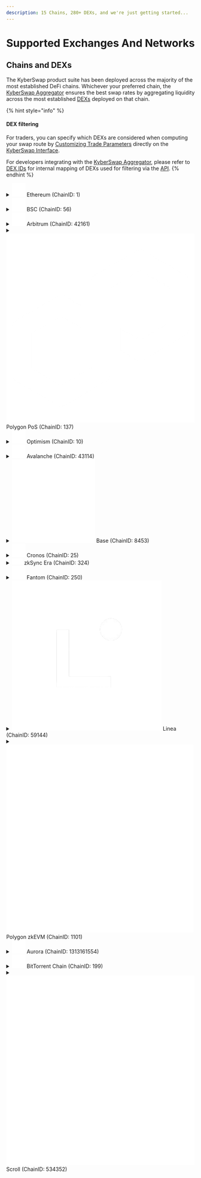 ```yaml
---
description: 15 Chains, 280+ DEXs, and we're just getting started...
---
```


# Supported Exchanges And Networks

## Chains and DEXs

The KyberSwap product suite has been deployed across the majority of the most established DeFi chains. Whichever your preferred chain, the [KyberSwap Aggregator](../kyberswap-solutions/kyberswap-aggregator/) ensures the best swap rates by aggregating liquidity across the most established [DEXs](foundational-topics/decentralized-finance/decentralised-exchange-dex.md) deployed on that chain.

{% hint style="info" %}
#### DEX filtering

For traders, you can specify which DEXs are considered when computing your swap route by [Customizing Trade Parameters](broken-reference) directly on the [KyberSwap Interface](../kyberswap-solutions/kyberswap-interface/).

For developers integrating with the [KyberSwap Aggregator](../kyberswap-solutions/kyberswap-aggregator/), please refer to [DEX IDs](../kyberswap-solutions/kyberswap-aggregator/dex-ids.md) for internal mapping of DEXs used for filtering via the [API](../kyberswap-solutions/kyberswap-aggregator/aggregator-api-specification/).
{% endhint %}

<details>

<summary><img src="../.gitbook/assets/Ethereum_Chain_Negative (1).png" alt="" data-size="line">   Ethereum (ChainID: 1)</summary>

Decentralized Exchanges:

* [KyberSwap Classic](https://kyberswap.com/)
* [KyberSwap Elastic](https://kyberswap.com/)
* [KyberSwap Limit Order](https://kyberswap.com/)
* [KyberSwap Limit Order V2](https://kyberswap.com/)
* [KyberSwap Professional Market Maker](https://kyberswap.com/)
* [Balancer Weighted](https://app.balancer.fi/#/)
* [Balancer Composable](https://app.balancer.fi/#/)&#x20;
* [Curve (3pool, aave, saave, hbtc, ren, sbtc, eurs, link)](https://curve.fi/#/ethereum/swap)
* [DefiSwap](https://defiswap.io/en/swap)
* [DODO (v2)](https://app.dodoex.io/)
* [Fraxswap](https://app.frax.finance/swap/main)
* [Lido stETH](https://stake.lido.fi/)
* [Lido wstETH](https://stake.lido.fi/)
* [Maker PSM](https://mips.makerdao.com/mips/details/MIP29)
* [Maverick](https://app.mav.xyz/)
* [PancakeSwap V2](https://pancakeswap.finance/swap)
* [PancakeSwap V3](https://pancakeswap.finance/swap)
* [POL](https://polygon.technology/blog/polygon-2-0-milestone-pol-contracts-are-live-on-ethereum-mainnet)
* [Saddle](https://saddle.exchange/#/)
* [ShibaSwap](https://shibaswap.com/#/)
* [SmarDex](https://smardex.io/swap)
* [SushiSwap](https://www.sushi.com/swap)
* [SushiSwap V3](https://www.sushi.com/swap)
* [Synapse](https://synapseprotocol.com/)
* [TraderJoe V21](https://traderjoexyz.com/)
* [Uniswap (v2)](https://app.uniswap.org/#/swap)
* [Uniswap (v3)](https://app.uniswap.org/#/swap)
* [Verse](https://verse.bitcoin.com/)
* [Wombat](https://app.wombat.exchange/swap)

</details>

<details>

<summary><img src="../.gitbook/assets/BSC_Chain_Negative.png" alt="" data-size="line">   BSC (ChainID: 56)</summary>

Decentralized Exchanges:

* [KyberSwap Classic](https://kyberswap.com/)
* [KyberSwap Elastic](https://kyberswap.com/)
* [KyberSwap Limit Order](https://kyberswap.com/)
* [KyberSwap Limit Order V2](https://kyberswap.com/)
* [ApeSwap](https://apeswap.finance/)
* [Biswap](https://biswap.org/)
* [Curve ](https://curve.fi/)
* [DODO (v2)](https://app.dodoex.io/)
* [Ellipsis ](https://ellipsis.finance/)
* [Firebird ](https://app.firebird.finance/swap)
* [Fraxswap](https://app.frax.finance/swap/main)
* [iZiSwap](https://izumi.finance/trade/swap)
* [JetSwap ](https://jetswap.finance/)
* [Maverick](https://app.mav.xyz/)
* [MDEX ](https://mdex.com/#/)
* [Nerve](https://nerve.fi/)&#x20;
* [Nomiswap](https://nomiswap.io/)
* [OneSwap ](https://www.oneswap.net/)
* [PancakeSwap V2](https://pancakeswap.finance/)
* [PancakeSwap V3](https://pancakeswap.finance/swap)
* [PancakeSwap Stable](https://pancakeswap.finance/)
* [PancakeSwap (legacy) ](https://pancakeswap.finance/)
* PantherSwap (!)
* [SmarDex](https://smardex.io/swap)
* [SushiSwap](https://www.sushi.com/swap)
* [SushiSwap V3](https://www.sushi.com/swap)
* [Synapse](https://synapseprotocol.com/)
* [Thena](https://www.thena.fi/swap)
* [Thena Fusion](https://www.thena.fi/swap)
* [TraderJoe V21](https://traderjoexyz.com/)
* [USDFI](https://usdfi.com/)
* [Uniswap V3](https://app.uniswap.org/#/swap)
* Wault (!)
* [Wombat](https://app.wombat.exchange/swap)
* [WOOFi V2](https://fi.woo.org/swap/)

</details>

<details>

<summary><img src="../.gitbook/assets/Arbitrum_Chain_Negative.png" alt="" data-size="line">   Arbitrum (ChainID: 42161)</summary>

Decentralized Exchanges:

* [KyberSwap Classic](https://kyberswap.com/)
* [KyberSwap Elastic](https://kyberswap.com/)
* [KyberSwap Limit Order](https://kyberswap.com/)
* [KyberSwap Limit Order V2](https://kyberswap.com/)
* [ArbiDEX](https://arbidex.fi/swap/)
* [ArbiDEX V3](https://arbidex.fi/swap/)
* [Arbswap](https://arbswap.io/)
* [Balancer Weighted](https://app.balancer.fi/#/)
* [Camelot](https://app.camelot.exchange/)
* [Camelot V3](https://app.camelot.exchange/)
* [Chronos](https://app.chronos.exchange/)
* [Chronos V3](https://app.chronos.exchange/?\_ga=2.47683175.1996768785.1691101109-2022647424.1691101109&\_gl=1\*126av9l\*\_ga\*MjAyMjY0NzQyNC4xNjkxMTAxMTA5\*\_ga\_ZZMYQC3ZN0\*MTY5MTEwMTEwOS4xLjEuMTY5MTEwMTExNi4wLjAuMA..\*\_ga\_12W2RDY62R\*MTY5MTEwMTEwOS4xLjEuMTY5MTEwMTExNi4wLjAuMA..)
* [Curve ](https://curve.fi/)
* [DODO V2](https://app.dodoex.io/)
* [Fraxswap](https://app.frax.finance/swap/main)
* [GMX ](https://app.gmx.io/#/trade)
* [Horiza](https://app.horiza.io/)
* [iZiSwap](https://izumi.finance/trade/swap)
* [MMF](https://mm.finance/swap)
* [MMF V3](https://mm.finance/swap)
* [PancakeSwap V3](https://pancakeswap.finance/swap)
* [Ramses](https://app.ramses.exchange/)
* [Ramses CL](https://app.ramses.exchange/swap)
* [Saddle ](https://saddle.exchange/#/)
* [SmarDex](https://smardex.io/swap)
* [Sparta Dex](https://app.spartadex.io/)
* [SushiSwap](https://www.sushi.com/swap)
* [SushiSwap V3](https://www.sushi.com/swap)
* [Swapr ](https://swapr.eth.link/#/swap?chainId=1)
* [Synapse ](https://synapseprotocol.com/)
* [TraderJoe V20](https://traderjoexyz.com/)
* [TraderJoe V21](https://traderjoexyz.com/)
* [Uniswap V3 ](https://app.uniswap.org/#/swap)
* [Wombat](https://app.wombat.exchange/swap)
* [WOOFi V2](https://fi.woo.org/swap/)
* [ZyberSwap V3](https://app.zyberswap.io/exchange/besttrade)

</details>

<details>

<summary><img src="../.gitbook/assets/Polygon_Chain_Negative.png" alt="" data-size="line">   Polygon PoS (ChainID: 137)</summary>

Decentralized Exchanges:

* [KyberSwap Classic](https://kyberswap.com/)
* [KyberSwap Elastic](https://kyberswap.com/)
* [KyberSwap Limit Order](https://kyberswap.com/)
* [KyberSwap Limit Order V2](https://kyberswap.com/)
* [ApeSwap](https://apeswap.finance/)
* [Balancer Weighted](https://app.balancer.fi/#/)
* [Balancer Composable](https://app.balancer.fi/#/)&#x20;
* [ComethSwap ](https://swap.cometh.io/#/swap)
* [Curve ](https://curve.fi/)
* [DFYN ](https://exchange.dfyn.network/#/swap)
* [DinoSwap ](https://dinoswap.exchange/)
* [DODO (v2)](https://app.dodoex.io/)
* [Dystopia ](https://www.dystopia.exchange/)
* [Firebird ](https://app.firebird.finance/swap)
* [Fraxswap](https://app.frax.finance/swap/main)
* [Gravity](https://gravityfinance.io/dashboard)&#x20;
* [Iron-stable](https://app.iron.finance/) (!)
* [iZiSwap](https://izumi.finance/trade/swap)
* [JetSwap ](https://jetswap.finance/)
* [MadMex](https://madmex.io/#/trade)
* [MantisSwap](https://app.mantissa.finance/#/swap)
* [MMF](https://mm.finance/swap)[ ](https://madmex.io/#/trade)
* [MetaVault ](https://app.metavault.trade/#/trade)
* [OneSwap ](https://www.oneswap.net/)
* [Pearl](https://www.pearl.exchange/swap)
* [Pearl V2](https://www.pearl.exchange/swap)
* [Polycat ](https://polycat.finance/)
* [PolyDex](https://www.polydex.fi/)&#x20;
* [QuickSwap](https://quickswap.exchange/#/)
* [Retro](https://retro.finance/swap)
* [Retro (v3)](https://retro.finance/swap)
* [SushiSwap](https://www.sushi.com/swap)
* [SushiSwap V3](https://www.sushi.com/swap)
* [Synapse ](https://synapseprotocol.com/)
* [Uniswap V3 ](https://app.uniswap.org/#/swap)
* Wault (!)
* [WOOFi V2](https://fi.woo.org/swap/)

</details>

<details>

<summary><img src="../.gitbook/assets/Optimism_Chain_Negative.png" alt="" data-size="line">   Optimism (ChainID: 10)</summary>

Decentralized Exchanges:

* [KyberSwap Classic](https://kyberswap.com/)
* [KyberSwap Elastic](https://kyberswap.com/)
* [KyberSwap Limit Order](https://kyberswap.com/)
* [KyberSwap Limit Order V2](https://kyberswap.com/)
* [Beethoven X ](https://beets.fi/)
* [Curve ](https://curve.fi/)
* [Fraxswap](https://app.frax.finance/swap/main)
* [FXDX](https://app.fxdx.exchange/trade)
* [iZiSwap](https://izumi.finance/trade/swap)
* [Synapse ](https://synapseprotocol.com/)
* [Synthetix ](https://staking.synthetix.io/)
* [SushiSwap V3](https://www.sushi.com/swap)
* [Uniswap (v3)](https://app.uniswap.org/#/swap)
* [Velodrome ](https://app.velodrome.finance/swap)
* [Velodrome V2](https://velodrome.finance/)
* [WOOFi V2](https://fi.woo.org/swap/)
* [ZipSwap](https://ipfs.zipswap.fi/#/swap)
* [ZyberSwap V3](https://app.zyberswap.io/exchange/besttrade)

</details>

<details>

<summary><img src="../.gitbook/assets/Avalanche_Chain_Negative.png" alt="" data-size="line">   Avalanche (ChainID: 43114)</summary>

Decentralized Exchanges:

* [KyberSwap Classic](https://kyberswap.com/)
* [KyberSwap Elastic](https://kyberswap.com/)
* [KyberSwap Limit Order](https://kyberswap.com/)
* [KyberSwap Limit Order V2](https://kyberswap.com/)
* Axial (!)
* [Balancer Weighted](https://app.balancer.fi/#/)
* [Balancer Composable](https://app.balancer.fi/#/)&#x20;
* [Curve ](https://curve.fi/)
* [DODO (v2)](https://app.dodoex.io/)
* [Fraxswap](https://app.frax.finance/swap/main)
* [GMX ](https://app.gmx.io/#/trade)
* [Iron-stable](https://app.iron.finance/) (!)
* [Lydia ](https://www.lydia.finance/)
* [Pangolin ](https://app.pangolin.exchange/#/dashboard)
* [Platypus ](https://app.platypus.finance/swap)
* [SushiSwap](https://www.sushi.com/swap)
* [SushiSwap V3](https://www.sushi.com/swap)
* [Synapse ](https://synapseprotocol.com/)
* [TraderJoe ](https://traderjoexyz.com/avalanche)
* [TraderJoe V20](https://traderjoexyz.com/)
* [TraderJoe V21](https://traderjoexyz.com/)
* [Uniswap (v3)](https://app.uniswap.org/#/swap)
* [WOOFi V2](https://fi.woo.org/swap/)
* [YetiSwap](https://exchange.yetiswap.app/#/swap)

</details>

<details>

<summary><img src="../.gitbook/assets/Base_Negative.svg" alt="" data-size="line">   Base (ChainID: 8453)</summary>

Decentralized Exchanges:

* [KyberSwap Elastic](https://kyberswap.com/)
* [KyberSwap Limit Order](https://kyberswap.com/)
* [KyberSwap Limit Order V2](https://kyberswap.com/)
* [Aerodrome](https://aerodrome.finance/swap)
* [Alien Base](https://app.alienbase.xyz/)
* [Alien Base Stableswap](https://app.alienbase.xyz/)
* [Balancer Weighted](https://app.balancer.fi/#/)
* [Balancer Composable](https://app.balancer.fi/#/)
* [Baldex](https://app.baldex.hair/swap)
* [BaseSwap](https://baseswap.fi/swap)
* [BaseSwap V3](https://baseswap.fi/swap)
* [BasoFinance](https://www.baso.finance/)
* [BMX](https://bmx.morphex.trade/)
* [BMX GMX-Liquidity Pool](https://bmx.morphex.trade/)
* [BVM](https://base.velocimeter.xyz/home)
* [Curve](https://curve.fi/)
* [DackieSwap V2](https://www.dackieswap.xyz/swap)
* [DackieSwap V3](https://www.dackieswap.xyz/swap)
* [Equalizer](https://base.equalizer.exchange/)
* [FXDX](https://app.fxdx.exchange/trade)
* [HorizonDEX](https://app.horizondex.io/swap)
* [iZiSwap](https://izumi.finance/trade/swap)
* [Kokonut Swap Crypto Pools](https://kokonutswap.finance/)
* [Kokonut Swap CPMM](https://kokonutswap.finance/)
* [Maverick](https://app.mav.xyz/)
* [MoonBase](https://www.moonbase.fi/swap)
* [PancakeSwap V2](https://pancakeswap.finance/swap)
* [PancakeSwap V3](https://pancakeswap.finance/swap)
* [RocketSwap V2](https://app.rocketswap.cc/exchange/swap)
* [SushiSwap](https://www.sushi.com/swap)
* [SushiSwap V3](https://www.sushi.com/swap)
* [SwapBased](https://swapbased.finance/#/swap)
* [SwapBased V3](https://swapbased.finance/#/swap)
* [SwapBased Perps](https://perps.swapbased.finance/trade)
* [Synapse](https://www.synapseprotocol.com/swap)
* [SynthSwap Perp](https://perps.synthswap.io/#/trade)
* [SynthSwap V2](https://app.horizondex.io/swap)
* [SynthSwap V3](https://app.horizondex.io/swap)
* [Uniswap V3](https://app.uniswap.org/#/swap)
* [WOOFi V2](https://fi.woo.org/swap/)

</details>

<details>

<summary><img src="../.gitbook/assets/Cronos_Chain_Negative.png" alt="" data-size="line">   Cronos (ChainID: 25)</summary>

Decentralized Exchanges:

* [KyberSwap Classic](https://kyberswap.com/)
* [KyberSwap Elastic](https://kyberswap.com/)
* [Crodex ](https://swap.crodex.app/#/swap)
* [CronaSwap ](https://app.cronaswap.org/swap)
* [EmpireDex ](https://app.empiredex.org/farm)
* [KryptoDex ](https://www.kryptodex.org/)
* [MMF ](https://cronosmm.finance/)
* [PhotonSwap ](https://photonswap.finance/#/swap)
* [VVS Finance](https://vvs.finance/)

</details>

<details>

<summary><img src="../.gitbook/assets/ZkSync_logo.png" alt="">   zkSync Era (ChainID: 324)</summary>

Decentralized Exchanges:

* [KyberSwap Classic](https://kyberswap.com/)
* [eZKalibur](https://dapp.ezkalibur.com/)
* [iZiSwap](https://izumi.finance/trade/swap)
* [Maverick](https://app.mav.xyz/)
* [Mute.Switch](https://app.mute.io/swap)
* [PancakeSwap V2](https://pancakeswap.finance/swap)
* [PancakeSwap V3](https://pancakeswap.finance/swap)
* [SpaceFi](https://swap-zksync.spacefi.io/#/swap)
* [SyncSwap](https://syncswap.xyz/)
* [Uniswap V3](https://app.uniswap.org/#/swap)
* [Wagmi](https://app.wagmi.com/#/trade/swap)
* [WOOFi V2](https://fi.woo.org/swap/)
* [Velocore](https://app.velocore.xyz/swap)
* [veSync](https://app.vesync.finance/swap)
* [zkSwap Finance](https://zkswap.finance/swap)

</details>

<details>

<summary><img src="../.gitbook/assets/Fantom_Chain_Negative.png" alt="" data-size="line">   Fantom (ChainID: 250)</summary>

Decentralized Exchanges:

* [KyberSwap Classic](https://kyberswap.com/)
* [KyberSwap Elastic](https://kyberswap.com/)
* [KyberSwap Limit Order](https://kyberswap.com/)
* [KyberSwap Limit Order V2](https://kyberswap.com/)
* [Beethoven X ](https://beets.fi/)
* [Curve](https://curve.fi/)
* [Fraxswap](https://app.frax.finance/swap/main)
* [FVM](https://www.fvm.exchange/swap)
* [JetSwap ](https://jetswap.finance/)
* [MorpheusSwap ](https://www.morpheusswap.app/)
* [PaintSwap ](https://paintswap.finance/)
* [Saddle ](https://saddle.exchange/#/)
* [SpiritSwap ](https://www.spiritswap.finance/home)
* [SpookySwap ](https://spooky.fi/#/)
* [SushiSwap](https://www.sushi.com/swap)
* [SushiSwap V3](https://www.sushi.com/swap)
* [Synapse](https://synapseprotocol.com/)
* [WOOFi V2](https://fi.woo.org/swap/)

</details>

<details>

<summary><img src="../.gitbook/assets/Linea.png" alt="" data-size="line">   Linea (ChainID: 59144)</summary>

Decentralized Exchanges:

* [KyberSwap Classic](https://kyberswap.com/)
* [KyberSwap Elastic](https://kyberswap.com/)
* [KyberSwap Limit Order](https://kyberswap.com/)
* [KyberSwap Limit Order V2](https://kyberswap.com/)
* [EchoDEX](https://www.echodex.io/swap)
* [EchoDEX V3](https://www.echodex.io/swap)
* [HorizonDEX](https://app.horizondex.io/swap)
* [iZiSwap](https://izumi.finance/trade/swap)
* [Lynex](https://app.lynex.fi/)
* [Lyve](https://www.lyvefi.xyz/swap)
* [MetaVault V2](https://app.metavault.trade/)
* [MetaVault V3](https://app.metavault.trade/)
* [PancakeSwap V2](https://pancakeswap.finance/)
* [PancakeSwap V3](https://pancakeswap.finance/)
* [SushiSwap V3](https://www.sushi.com/swap)
* [SyncSwap](https://syncswap.xyz/)
* [vooi](https://vooi.io/)
* [WOOFi V2](https://fi.woo.org/swap/)

</details>

<details>

<summary><img src="../.gitbook/assets/PolygonzkEVM_Chain_Negative.png" alt="" data-size="line">   Polygon zkEVM (ChainID: 1101)</summary>

Decentralized Exchanges:

* [KyberSwap Classic](https://kyberswap.com/)
* [KyberSwap Elastic](https://kyberswap.com/)
* [Balancer Weighted](https://app.balancer.fi/#/)
* [Balancer Composable](https://app.balancer.fi/#/)&#x20;
* [Doveswap V3](https://swap.dovish.finance/#/swap)
* [Kokonut Swap Crypto Pools](https://kokonutswap.finance/)
* [MantisSwap](https://app.mantissa.finance/#/swap)
* [PancakeSwap V2](https://pancakeswap.finance/)
* [PancakeSwap V3](https://pancakeswap.finance/swap)
* [QuickSwap V3](https://quickswap.exchange/#/)
* [SushiSwap V3](https://www.sushi.com/swap)
* [WOOFi V2](https://fi.woo.org/swap/)

</details>

<details>

<summary><img src="../.gitbook/assets/Aurora_Chain_Negative.png" alt="" data-size="line">   Aurora (ChainID: 1313161554)</summary>

Decentralized Exchanges:

* [KyberSwap Classic](https://kyberswap.com/)
* [DODO (v2)](https://app.dodoex.io/)
* [NearPad](https://pad.fi/dex/swap)
* [Trisolaris](https://www.trisolaris.io/#/swap)
* [WannaSwap](https://wannaswap.finance/farm)

</details>

<details>

<summary><img src="../.gitbook/assets/BitTorrentChain_Chain_Negative.png" alt="" data-size="line">   BitTorrent Chain (ChainID: 199)</summary>

Decentralized Exchanges:

* [KyberSwap Classic](https://kyberswap.com/)
* [KyberSwap Elastic](https://kyberswap.com/)

</details>

<details>

<summary><img src="../.gitbook/assets/Scroll_Negative.png" alt="" data-size="line">   Scroll (ChainID: 534352)</summary>

Decentralized Exchanges:

* [KyberSwap Classic](https://kyberswap.com/)
* [KyberSwap Elastic](https://kyberswap.com/)
* [iZiSwap](https://izumi.finance/trade/swap)
* [MetaVault V2](https://app.metavault.trade/)
* [MetaVault V3](https://app.metavault.trade/)
* [Scroll\_Swap](https://dex.scrollswap.app/#/swap)
* [SkyDrome Finance](https://app.skydrome.finance/swap)
* [SpaceFi](https://swap-zksync.spacefi.io/#/swap)
* [SyncSwap](https://syncswap.xyz/)
* [PunkSwap](https://zkscroll.punkswap.exchange/swap/)

</details>
